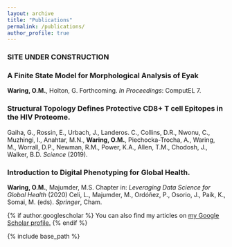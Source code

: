 ```yaml
---
layout: archive
title: "Publications"
permalink: /publications/
author_profile: true
---
```


### SITE UNDER CONSTRUCTION

### A Finite State Model for Morphological Analysis of Eyak 

<b>Waring, O.M.</b>, Holton, G. Forthcoming. <i>In Proceedings</i>: ComputEL 7.

### Structural Topology Defines Protective CD8+ T cell Epitopes in the HIV Proteome. 

Gaiha, G., Rossin, E., Urbach, J.,
Landeros. C., Collins, D.R., Nwonu, C., Muzhingi, I., Anahtar, M.N., <b>Waring, O.M.</b>, Piechocka-Trocha, A., Waring, M., Worrall, D.P., Newman, R.M., Power, K.A., Allen, T.M., Chodosh, J., Walker, B.D. <i>Science</i> (2019).

### Introduction to Digital Phenotyping for Global Health.

<b>Waring, O.M.</b>, Majumder, M.S. Chapter in: <i>Leveraging Data Science for Global Health</i> (2020) Celi, L., Majumder, M., Ordóñez, P., Osorio, J., Paik, K., Somai, M. (eds). <i>Springer</i>, Cham. 


{% if author.googlescholar %}
  You can also find my articles on <u><a href="{{author.googlescholar}}">my Google Scholar profile</a>.</u>
{% endif %}

{% include base_path %}

<!--
{% for post in site.publications reversed %}
  {% include archive-single.html %}
{% endfor %}-->
